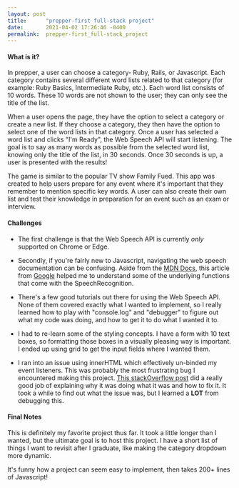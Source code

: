 ```yaml
---
layout: post
title:      "prepper-first full-stack project"
date:       2021-04-02 17:26:46 -0400
permalink:  prepper-first_full-stack_project
---
```


#### What is it?
In prepper, a user can choose a category- Ruby, Rails, or Javascript. Each category contains several different word lists related to that category (for example: Ruby Basics, Intermediate Ruby, etc.). Each word list consists of 10 words. These 10 words are not shown to the user; they can only see the title of the list.

When a user opens the page, they have the option to select a category or create a new list. If they choose a category, they then have the option to select one of the word lists in that category. Once a user has selected a word list and clicks "I'm Ready", the Web Speech API will start listening. The goal is to say as many words as possible from the selected word list, knowing only the title of the list, in 30 seconds. Once 30 seconds is up, a user is presented with the results!

The game is similar to the popular TV show Family Fued. This app was created to help users prepare for any event where it's important that they remember to mention specific key words. A user can also create their own list and test their knowledge in preparation for an event such as an exam or interview.

#### Challenges
* The first challenge is that the Web Speech API is currently *only* supported on Chrome or Edge. 

* Secondly, if you're fairly new to Javascript, navigating the web speech documentation can be confusing. Aside from the [MDN Docs](https://developer.mozilla.org/en-US/docs/Web/API/Web_Speech_API), this article from [Google](https://developers.google.com/web/updates/2013/01/Voice-Driven-Web-Apps-Introduction-to-the-Web-Speech-API) helped me to understand some of the underlying functions that come with the SpeechRecognition.

* There's a few good tutorials out there for using the Web Speech API. None of them covered exactly what I wanted to implement, so I really learned how to play with "console.log" and "debugger" to figure out what my code was doing, and how to get it to do what I wanted it to.

* I had to re-learn some of the styling concepts. I have a form with 10 text boxes, so formatting those boxes in a visually pleasing way is important. I ended up using grid to get the input fields where I wanted them.

* I ran into an issue using innerHTML which effectively un-binded my event listeners. This was probably the most frustrating bug I encountered making this project. [This stackOverflow post](https://stackoverflow.com/questions/38361875/element-innerhtml-getting-rid-of-event-listeners) did a really good job of explaining why it was doing what it was and how to fix it. It took a while to find out what the issue was, but I learned a **LOT** from debugging this.

#### Final Notes
This is definitely my favorite project thus far. It took a little longer than I wanted, but the ultimate goal is to host this project. I have a short list of things I want to revisit after I graduate, like making the category dropdown more dynamic. 

It's funny how a project can seem easy to implement, then takes 200+ lines of Javascript! 
